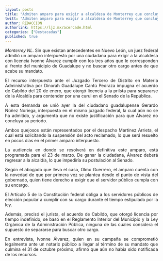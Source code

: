 ```yaml
---
layout: posts
title: "Admiten amparo para exigir a alcaldesa de Monterrey que concluya mandato"
twitt: "Admiten amparo para exigir a alcaldesa de Monterrey que concluya mandato"
author: REDACCION
authorlink: https://ljz.mx/acercade.html
categories: ["Destacadas"]
published: true
---
```

<p style="text-align: justify;">
  <em>Monterrey NL</em>. Sin que existan antecedentes en Nuevo León, un juez federal admitió un amparo interpuesto por una ciudadana para exigir a la alcaldesa con licencia Ivonne Álvarez cumplir con los tres años que le corresponden al frente del municipio de Guadalupe y no buscar otro cargo antes de que acabe su mandato.
</p>

<p style="text-align: justify;">
  El recurso interpuesto ante el Juzgado Tercero de Distrito en Materia Administrativa por Dinorah Guadalupe Cantú Pedraza impugna el acuerdo de Cabildo del 20 de enero, que otorgó licencia a la priísta para separarse de la Alcaldía para contender por una curul en el Senado de la República.
</p>

<p style="text-align: justify;">
  A esta demanda se unió ayer la del ciudadano guadalupense Gerardo Núñez Noriega, interpuesta en el mismo juzgado federal, la cual aún no se ha admitido, y argumenta que no existe justificación para que Álvarez no concluya su periodo.
</p>

<p style="text-align: justify;">
  Ambos quejosos están representados por el despacho Martínez Arrieta, el cual está solicitando la suspensión del acto reclamado, lo que será resuelto en pocos días en el primer amparo interpuesto.
</p>

<p style="text-align: justify;">
  La audiencia en donde se resolverá en definitiva este amparo, está programada para el 23 de marzo. De ganar la ciudadana, Álvarez deberá regresar a la alcaldía, lo que impediría su postulación al Senado.
</p>

<p style="text-align: justify;">
  Según el abogado que lleva el caso, Olmo Guerrero, el amparo cuenta con la novedad de que por primera vez se plantea desde el punto de vista del gobernado, quien tiene derecho a exigir que el servidor público cumpla con su encargo.
</p>

<p style="text-align: justify;">
  El Artículo 5 de la Constitución federal obliga a los servidores públicos de elección popular a cumplir con su cargo durante el tiempo estipulado por la ley.
</p>

<p style="text-align: justify;">
  Además, precisó el jurista, el acuerdo de Cabildo, que otorgó licencia por tiempo indefinido, se basó en el Reglamento Interior del Municipio y la Ley Orgánica de la Administración Pública, ninguna de las cuales considera el supuesto de separarse para buscar otro cargo.
</p>

<p style="text-align: justify;">
  En entrevista, Ivonne Álvarez, quien en su campaña se comprometió legalmente ante un notario público a llegar al término de su mandato que culmina el 31 de octubre próximo, afirmó que aún no había sido notificada de los recursos.
</p>
